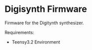 # Digisynth Firmware
Firmware for the Digitynth synthesizer.

Requirements:
- Teensy3.2 Environment
